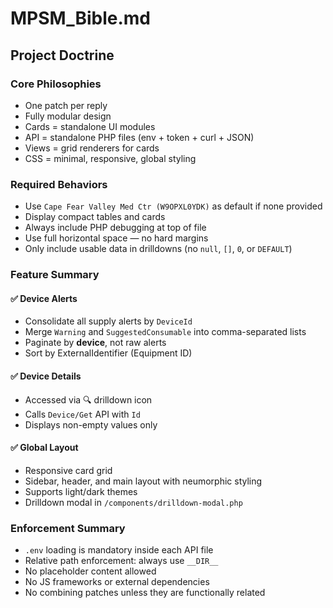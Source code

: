# MPSM_Bible.md

## Project Doctrine

### Core Philosophies
- One patch per reply
- Fully modular design
- Cards = standalone UI modules
- API = standalone PHP files (env + token + curl + JSON)
- Views = grid renderers for cards
- CSS = minimal, responsive, global styling

### Required Behaviors
- Use `Cape Fear Valley Med Ctr (W9OPXL0YDK)` as default if none provided
- Display compact tables and cards
- Always include PHP debugging at top of file
- Use full horizontal space — no hard margins
- Only include usable data in drilldowns (no `null`, `[]`, `0`, or `DEFAULT`)

### Feature Summary

#### ✅ Device Alerts
- Consolidate all supply alerts by `DeviceId`
- Merge `Warning` and `SuggestedConsumable` into comma-separated lists
- Paginate by **device**, not raw alerts
- Sort by ExternalIdentifier (Equipment ID)

#### ✅ Device Details
- Accessed via 🔍 drilldown icon
- Calls `Device/Get` API with `Id`
- Displays non-empty values only

#### ✅ Global Layout
- Responsive card grid
- Sidebar, header, and main layout with neumorphic styling
- Supports light/dark themes
- Drilldown modal in `/components/drilldown-modal.php`

### Enforcement Summary
- `.env` loading is mandatory inside each API file
- Relative path enforcement: always use `__DIR__`
- No placeholder content allowed
- No JS frameworks or external dependencies
- No combining patches unless they are functionally related
